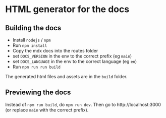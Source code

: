 # HTML generator for the docs

## Building the docs

- Install `nodejs` / `npm`
- Run `npm install`
- Copy the mdx docs into the routes folder
- set `DOCS_VERSION` in the env to the correct prefix (eg `main`)
- set `DOCS_LANGUAGE` in the env to the correct language (eg `en`)
- Run `npm run run build`

The generated html files and assets are in the `build` folder.

## Previewing the docs

Instead of `npm run build`, do `npm run dev`. Then go to http://localhost:3000 (or replace `main` with the correct prefix).
